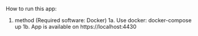 How to run this app:

1. method (Required software: Docker)
    1a. Use docker: docker-compose up
    1b. App is available on https://localhost:4430
